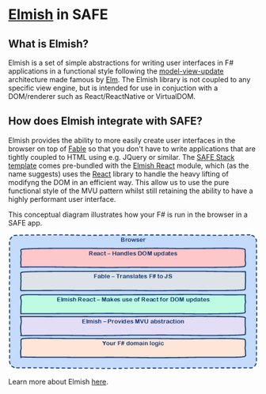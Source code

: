# [Elmish](https://elmish.github.io/elmish/) in SAFE

## What is Elmish?

Elmish is a set of simple abstractions for writing user interfaces in F# applications in a functional style following the [model-view-update](https://www.elm-tutorial.org/en/02-elm-arch/cover.html) architecture made famous by [Elm](http://elm-lang.org/). The Elmish library is not coupled to any specific view engine, but is intended for use in conjuction with a DOM/renderer such as React/ReactNative or VirtualDOM.

## How does Elmish integrate with SAFE?
Elmish provides the ability to more easily create user interfaces in the browser on top of [Fable](component-fable.md) so that you don't have to write applications that are tightly coupled to HTML using e.g. JQuery or similar. The [SAFE Stack template](template-overview.md) comes pre-bundled with the [Elmish React](https://elmish.github.io/react/) module, which (as the name suggests) uses the [React](https://reactjs.org/) library to handle the heavy lifting of modifyng the DOM in an efficient way. This allow us to use the pure functional style of the MVU pattern whilst still retaining the ability to have a highly performant user interface.

This conceptual diagram illustrates how your F# is run in the browser in a SAFE app.

![](img/elmish-1.png)

Learn more about Elmish [here](https://elmish.github.io/elmish/).
